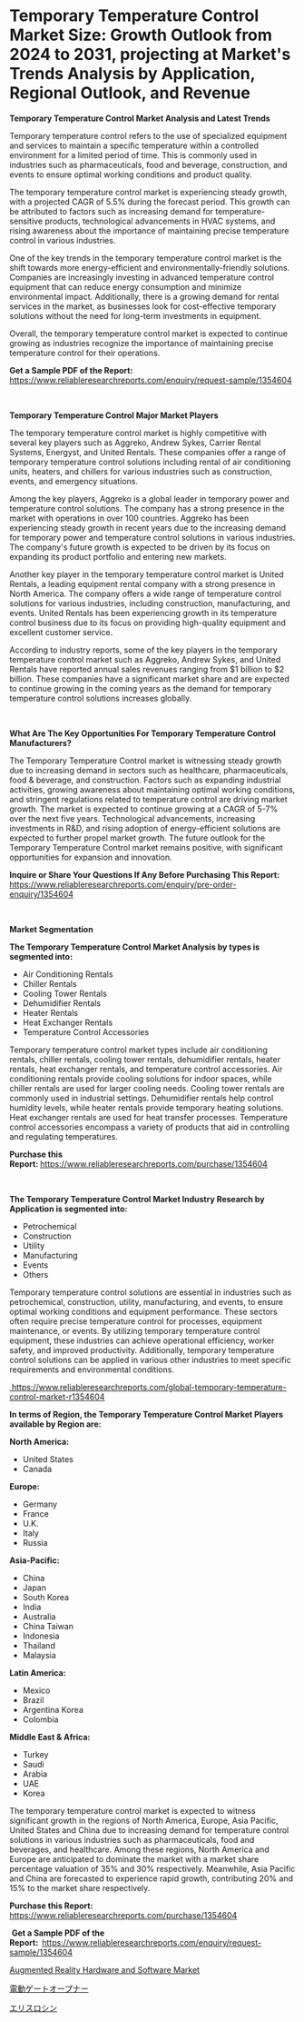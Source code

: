 <p><h1>Temporary Temperature Control Market Size: Growth Outlook from 2024 to 2031, projecting at Market's Trends Analysis by Application, Regional Outlook, and Revenue</h1></p><p><strong>Temporary Temperature Control Market Analysis and Latest Trends</strong></p>
<p><p>Temporary temperature control refers to the use of specialized equipment and services to maintain a specific temperature within a controlled environment for a limited period of time. This is commonly used in industries such as pharmaceuticals, food and beverage, construction, and events to ensure optimal working conditions and product quality.</p><p>The temporary temperature control market is experiencing steady growth, with a projected CAGR of 5.5% during the forecast period. This growth can be attributed to factors such as increasing demand for temperature-sensitive products, technological advancements in HVAC systems, and rising awareness about the importance of maintaining precise temperature control in various industries.</p><p>One of the key trends in the temporary temperature control market is the shift towards more energy-efficient and environmentally-friendly solutions. Companies are increasingly investing in advanced temperature control equipment that can reduce energy consumption and minimize environmental impact. Additionally, there is a growing demand for rental services in the market, as businesses look for cost-effective temporary solutions without the need for long-term investments in equipment.</p><p>Overall, the temporary temperature control market is expected to continue growing as industries recognize the importance of maintaining precise temperature control for their operations.</p></p>
<p><strong>Get a Sample PDF of the Report:&nbsp;</strong> <a href="https://www.reliableresearchreports.com/enquiry/request-sample/1354604">https://www.reliableresearchreports.com/enquiry/request-sample/1354604</a></p>
<p>&nbsp;</p>
<p><strong>Temporary Temperature Control Major Market Players</strong></p>
<p><p>The temporary temperature control market is highly competitive with several key players such as Aggreko, Andrew Sykes, Carrier Rental Systems, Energyst, and United Rentals. These companies offer a range of temporary temperature control solutions including rental of air conditioning units, heaters, and chillers for various industries such as construction, events, and emergency situations.</p><p>Among the key players, Aggreko is a global leader in temporary power and temperature control solutions. The company has a strong presence in the market with operations in over 100 countries. Aggreko has been experiencing steady growth in recent years due to the increasing demand for temporary power and temperature control solutions in various industries. The company's future growth is expected to be driven by its focus on expanding its product portfolio and entering new markets.</p><p>Another key player in the temporary temperature control market is United Rentals, a leading equipment rental company with a strong presence in North America. The company offers a wide range of temperature control solutions for various industries, including construction, manufacturing, and events. United Rentals has been experiencing growth in its temperature control business due to its focus on providing high-quality equipment and excellent customer service.</p><p>According to industry reports, some of the key players in the temporary temperature control market such as Aggreko, Andrew Sykes, and United Rentals have reported annual sales revenues ranging from $1 billion to $2 billion. These companies have a significant market share and are expected to continue growing in the coming years as the demand for temporary temperature control solutions increases globally.</p></p>
<p>&nbsp;</p>
<p><strong>What Are The Key Opportunities For Temporary Temperature Control Manufacturers?</strong></p>
<p><p>The Temporary Temperature Control market is witnessing steady growth due to increasing demand in sectors such as healthcare, pharmaceuticals, food & beverage, and construction. Factors such as expanding industrial activities, growing awareness about maintaining optimal working conditions, and stringent regulations related to temperature control are driving market growth. The market is expected to continue growing at a CAGR of 5-7% over the next five years. Technological advancements, increasing investments in R&D, and rising adoption of energy-efficient solutions are expected to further propel market growth. The future outlook for the Temporary Temperature Control market remains positive, with significant opportunities for expansion and innovation.</p></p>
<p><strong>Inquire or Share Your Questions If Any Before Purchasing This Report:</strong> <a href="https://www.reliableresearchreports.com/enquiry/pre-order-enquiry/1354604">https://www.reliableresearchreports.com/enquiry/pre-order-enquiry/1354604</a></p>
<p>&nbsp;</p>
<p><strong>Market Segmentation</strong></p>
<p><strong>The Temporary Temperature Control Market Analysis by types is segmented into:</strong></p>
<p><ul><li>Air Conditioning Rentals</li><li>Chiller Rentals</li><li>Cooling Tower Rentals</li><li>Dehumidifier Rentals</li><li>Heater Rentals</li><li>Heat Exchanger Rentals</li><li>Temperature Control Accessories</li></ul></p>
<p><p>Temporary temperature control market types include air conditioning rentals, chiller rentals, cooling tower rentals, dehumidifier rentals, heater rentals, heat exchanger rentals, and temperature control accessories. Air conditioning rentals provide cooling solutions for indoor spaces, while chiller rentals are used for larger cooling needs. Cooling tower rentals are commonly used in industrial settings. Dehumidifier rentals help control humidity levels, while heater rentals provide temporary heating solutions. Heat exchanger rentals are used for heat transfer processes. Temperature control accessories encompass a variety of products that aid in controlling and regulating temperatures.</p></p>
<p><strong>Purchase this Report:&nbsp;</strong><a href="https://www.reliableresearchreports.com/purchase/1354604">https://www.reliableresearchreports.com/purchase/1354604</a></p>
<p>&nbsp;</p>
<p><strong>The Temporary Temperature Control Market Industry Research by Application is segmented into:</strong></p>
<p><ul><li>Petrochemical</li><li>Construction</li><li>Utility</li><li>Manufacturing</li><li>Events</li><li>Others</li></ul></p>
<p><p>Temporary temperature control solutions are essential in industries such as petrochemical, construction, utility, manufacturing, and events, to ensure optimal working conditions and equipment performance. These sectors often require precise temperature control for processes, equipment maintenance, or events. By utilizing temporary temperature control equipment, these industries can achieve operational efficiency, worker safety, and improved productivity. Additionally, temporary temperature control solutions can be applied in various other industries to meet specific requirements and environmental conditions.</p></p>
<p><a href="https://www.reliableresearchreports.com/global-temporary-temperature-control-market-r1354604">&nbsp;https://www.reliableresearchreports.com/global-temporary-temperature-control-market-r1354604</a></p>
<p><strong>In terms of Region, the Temporary Temperature Control Market Players available by Region are:</strong></p>
<p>
    <p> <strong> North America: </strong>
        <ul>
            <li>United States</li>
            <li>Canada</li>
        </ul>
        </p> 
    <p> <strong> Europe: </strong>
        <ul>
            <li>Germany</li>
            <li>France</li>
            <li>U.K.</li>
            <li>Italy</li>
            <li>Russia</li>
        </ul>
        </p> 
    <p> <strong> Asia-Pacific: </strong>
        <ul>
            <li>China</li>
            <li>Japan</li>
            <li>South Korea</li>
            <li>India</li>
            <li>Australia</li>
            <li>China Taiwan</li>
            <li>Indonesia</li>
            <li>Thailand</li>
            <li>Malaysia</li>
        </ul>
        </p> 
    <p> <strong> Latin America: </strong>
        <ul>
            <li>Mexico</li>
            <li>Brazil</li>
            <li>Argentina Korea</li>
            <li>Colombia</li>
        </ul>
        </p> 
    <p> <strong> Middle East & Africa: </strong>
        <ul>
            <li>Turkey</li>
            <li>Saudi</li>
            <li>Arabia</li>
            <li>UAE</li>
            <li>Korea</li>
        </ul>
    </p>
    </p>
<p><p>The temporary temperature control market is expected to witness significant growth in the regions of North America, Europe, Asia Pacific, United States and China due to increasing demand for temperature control solutions in various industries such as pharmaceuticals, food and beverages, and healthcare. Among these regions, North America and Europe are anticipated to dominate the market with a market share percentage valuation of 35% and 30% respectively. Meanwhile, Asia Pacific and China are forecasted to experience rapid growth, contributing 20% and 15% to the market share respectively.</p></p>
<p><strong>Purchase this Report: </strong><a href="https://www.reliableresearchreports.com/purchase/1354604">https://www.reliableresearchreports.com/purchase/1354604</a></p>
<p>&nbsp;<strong>Get a Sample PDF of the Report:&nbsp;&nbsp;</strong><a href="https://www.reliableresearchreports.com/enquiry/request-sample/1354604">https://www.reliableresearchreports.com/enquiry/request-sample/1354604</a></p>
<p><strong></strong></p>
<p><p><a href="https://chivalrous-flock-a86.notion.site/Analyzing-Augmented-Reality-Hardware-and-Software-Market-Global-Industry-Perspective-and-Forecast--cb21bc31e2264ac49547a3633996f9eb">Augmented Reality Hardware and Software Market</a></p><p><a href="https://medium.com/@terrelliemann565620/%E9%9B%BB%E5%8B%95%E3%82%B2%E3%83%BC%E3%83%88%E3%82%AA%E3%83%BC%E3%83%97%E3%83%8A%E3%83%BC%E5%B8%82%E5%A0%B4-%E5%B8%82%E5%A0%B4%E3%82%B7%E3%82%A7%E3%82%A2-%E5%B8%82%E5%A0%B4%E5%8B%95%E5%90%91-%E3%81%8A%E3%82%88%E3%81%B3%E5%B0%86%E6%9D%A5%E3%81%AE%E6%88%90%E9%95%B7%E3%82%92%E6%8E%A2%E3%82%8B-fb8421d7900b">電動ゲートオープナー</a></p><p><a href="https://medium.com/@adaming121/%E3%82%A8%E3%83%AA%E3%82%B9%E3%83%AD%E3%82%B7%E3%83%B3%E5%B8%82%E5%A0%B4-%E5%B8%82%E5%A0%B4cagr-%E5%B8%82%E5%A0%B4%E5%8B%95%E5%90%91-%E3%81%8A%E3%82%88%E3%81%B3%E6%88%90%E9%95%B7%E6%88%A6%E7%95%A5%E3%81%AB%E9%96%A2%E3%81%99%E3%82%8B%E6%B4%9E%E5%AF%9F-000ab7a86a0c">エリスロシン</a></p></p>